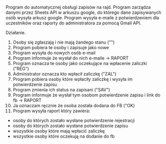 Program do automatycznej obsługi zapisów na rajd.
Program zarządza danymi przez Sheets API w arkuszu google, do którego dane zapisywanych osób wysyła arkusz google.
Program wysyła e-maile z potwierdzeniem dla uczestników oraz raporty do administratora za pomocą Gmail API.

Działanie.
1. Osoby się zgłaszają i nie mają żandego stanu ("")
2. Program pobiera te osoby i zapisuje jako nowe
3. Program wysyła do nowych osób e-mail
4. Program informuje że wysłał do nich e-maile -> RAPORT
5. Program oznacza te osoby jako oczekujące na wpłacenie zaliczki ("REG")
6. Administrator oznacza kto wpłacił zaliczkę ("ZAL")
7. Program pobiera osoby które wpłaciły zaliczkę i wysyła im potwierdzenie
   zapisu
8. Program zmienia ich status na zapisani ("SAV")
9. Program informuje że wysłał tym osobom potwierdzenie zapisu i link do fb -> RAPORT
10. Ja oznaczam ręcznie że osoba została dodana do FB ("OK)
11. Program wysyła raport który zawiera:
   - osoby do których zostało wysłane potwierdzenie rejestracji
   - osoby do których zostało wysłane potwierdzenie zapisu
   - wszystkie osoby które mają wpłacić zaliczkę
   - wszystkie osoby które oczekują na dodanie do fb
